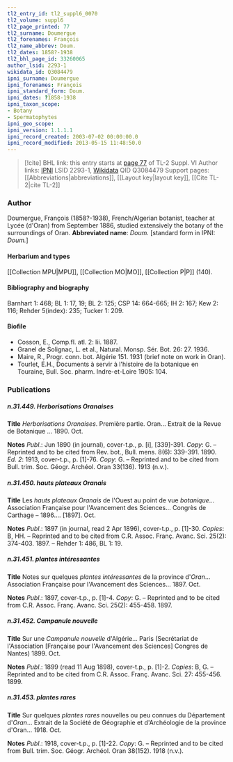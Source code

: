 ```yaml
---
tl2_entry_id: tl2_suppl6_0070
tl2_volume: suppl6
tl2_page_printed: 77
tl2_surname: Doumergue
tl2_forenames: François
tl2_name_abbrev: Doum.
tl2_dates: 1858?-1938
tl2_bhl_page_id: 33260065
author_lsid: 2293-1
wikidata_id: Q3084479
ipni_surname: Doumergue
ipni_forenames: François
ipni_standard_form: Doum.
ipni_dates: ?1858-1938
ipni_taxon_scope: 
- Botany
- Spermatophytes
ipni_geo_scope: 
ipni_version: 1.1.1.1
ipni_record_created: 2003-07-02 00:00:00.0
ipni_record_modified: 2013-05-15 11:48:50.0
---
```


> [!cite] BHL link: this entry starts at [page 77](https://www.biodiversitylibrary.org/page/33260065) of TL-2 Suppl. VI
> Author links: [IPNI](https://www.ipni.org/a/2293-1) LSID 2293-1, [Wikidata](https://www.wikidata.org/wiki/Q3084479) QID Q3084479
> Support pages: [[Abbreviations|abbreviations]], [[Layout key|layout key]], [[Cite TL-2|cite TL-2]]

### Author

Doumergue, François (1858?-1938), French/Algerian botanist, teacher at Lycée (d'Oran) from September 1886, studied extensively the botany of the surroundings of Oran. 
**Abbreviated name**: *Doum.* \[standard form in IPNI: *Doum.*\]

#### Herbarium and types

[[Collection MPU|MPU]], [[Collection MO|MO]], [[Collection P|P]] (140).

#### Bibliography and biography

Barnhart 1: 468; BL 1: 17, 19; BL 2: 125; CSP 14: 664-665; IH 2: 167; Kew 2: 116; Rehder 5(index): 235; Tucker 1: 209.

#### Biofile

- Cosson, E., Comp.fl. atl. 2: lii. 1887.
- Granel de Solignac, L. et al., Natural. Monsp. Sér. Bot. 26: 27. 1936.
- Maire, R., Progr. conn. bot. Algérie 151. 1931 (brief note on work in Oran).
- Tourlet, E.H., Documents à servir à l'histoire de la botanique en Touraine, Bull. Soc. pharm. Indre-et-Loire 1905: 104.

### Publications

##### n.31.449. Herborisations Oranaises

**Title**
*Herborisations Oranaises*. Première partie. Oran... Extrait de la Revue de Botanique ... 1890. Oct.

**Notes**
*Publ*.: Jun 1890 (in journal), cover-t.p., p. \[i\], \[339\]-391. *Copy*: G. – Reprinted and to be cited from Rev. bot., Bull. mens. 8(6): 339-391. 1890.
*Ed. 2*: 1913, cover-t.p., p. \[1\]-76. *Copy*: G. – Reprinted and to be cited from Bull. trim. Soc. Géogr. Archéol. Oran 33(136). 1913 (n.v.).

##### n.31.450. hauts plateaux Oranais

**Title**
Les *hauts plateaux Oranais* de l'Ouest au point de vue *botanique*... Association Française pour l'Avancement des Sciences... Congrès de Carthage – 1896.... \[1897\]. Oct.

**Notes**
*Publ*.: 1897 (in journal, read 2 Apr 1896), cover-t.p., p. \[1\]-30. *Copies*: B, HH. – Reprinted and to be cited from C.R. Assoc. Franç. Avanc. Sci. 25(2): 374-403. 1897. – Rehder 1: 486, BL 1: 19.

##### n.31.451. plantes intéressantes

**Title**
Notes sur quelques *plantes intéressantes* de la province d'*Oran*... Association Française pour l'Avancement des Sciences... 1897. Oct.

**Notes**
*Publ*.: 1897, cover-t.p., p. \[1\]-4. *Copy*: G. – Reprinted and to be cited from C.R. Assoc. Franç. Avanc. Sci. 25(2): 455-458. 1897.

##### n.31.452. Campanule nouvelle

**Title**
Sur une *Campanule nouvelle* d'Algérie... Paris (Secrétariat de l'Association \[Française pour l'Avancement des Sciences\] Congres de Nantes) 1899. Oct.

**Notes**
*Publ*.: 1899 (read 11 Aug 1898), cover-t.p., p. \[1\]-2. *Copies*: B, G. – Reprinted and to be cited from C.R. Assoc. Franç. Avanc. Sci. 27: 455-456. 1899.

##### n.31.453. plantes rares

**Title**
Sur quelques *plantes rares* nouvelles ou peu connues du Département d'*Oran*... Extrait de la Société de Géographie et d'Archéologie de la province d'Oran... 1918. Oct.

**Notes**
*Publ*.: 1918, cover-t.p., p. \[1\]-22. *Copy*: G. – Reprinted and to be cited from Bull. trim. Soc. Géogr. Archéol. Oran 38(152). 1918 (n.v.).

